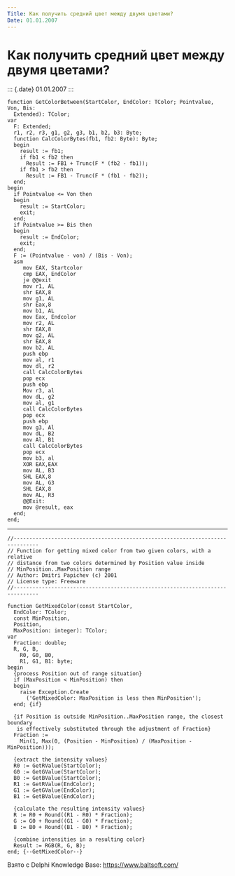 ```yaml
---
Title: Как получить средний цвет между двумя цветами?
Date: 01.01.2007
---
```



Как получить средний цвет между двумя цветами?
==============================================

::: {.date}
01.01.2007
:::

    function GetColorBetween(StartColor, EndColor: TColor; Pointvalue, Von, Bis:
      Extended): TColor;
    var
      F: Extended;
      r1, r2, r3, g1, g2, g3, b1, b2, b3: Byte;
      function CalcColorBytes(fb1, fb2: Byte): Byte;
      begin
        result := fb1;
        if fb1 < fb2 then
          Result := FB1 + Trunc(F * (fb2 - fb1));
        if fb1 > fb2 then
          Result := FB1 - Trunc(F * (fb1 - fb2));
      end;
    begin
      if Pointvalue <= Von then
      begin
        result := StartColor;
        exit;
      end;
      if Pointvalue >= Bis then
      begin
        result := EndColor;
        exit;
      end;
      F := (Pointvalue - von) / (Bis - Von);
      asm
         mov EAX, Startcolor
         cmp EAX, EndColor
         je @@exit
         mov r1, AL
         shr EAX,8
         mov g1, AL
         shr Eax,8
         mov b1, AL
         mov Eax, Endcolor
         mov r2, AL
         shr EAX,8
         mov g2, AL
         shr EAX,8
         mov b2, AL
         push ebp
         mov al, r1
         mov dl, r2
         call CalcColorBytes
         pop ecx
         push ebp
         Mov r3, al
         mov dL, g2
         mov al, g1
         call CalcColorBytes
         pop ecx
         push ebp
         mov g3, Al
         mov dL, B2
         mov Al, B1
         call CalcColorBytes
         pop ecx
         mov b3, al
         XOR EAX,EAX
         mov AL, B3
         SHL EAX,8
         mov AL, G3
         SHL EAX,8
         mov AL, R3
         @@Exit:
         mov @result, eax
      end;
    end;

------------------------------------------------------------------------

    //------------------------------------------------------------------------------
    // Function for getting mixed color from two given colors, with a relative
    // distance from two colors determined by Position value inside
    // MinPosition..MaxPosition range
    // Author: Dmitri Papichev (c) 2001
    // License type: Freeware
    //------------------------------------------------------------------------------
     
    function GetMixedColor(const StartColor,
      EndColor: TColor;
      const MinPosition,
      Position,
      MaxPosition: integer): TColor;
    var
      Fraction: double;
      R, G, B,
        R0, G0, B0,
        R1, G1, B1: byte;
    begin
      {process Position out of range situation}
      if (MaxPosition < MinPosition) then
      begin
        raise Exception.Create
          ('GetMixedColor: MaxPosition is less then MinPosition');
      end; {if}
     
      {if Position is outside MinPosition..MaxPosition range, the closest boundary
       is effectively substituted through the adjustment of Fraction}
      Fraction :=
        Min(1, Max(0, (Position - MinPosition) / (MaxPosition - MinPosition)));
     
      {extract the intensity values}
      R0 := GetRValue(StartColor);
      G0 := GetGValue(StartColor);
      B0 := GetBValue(StartColor);
      R1 := GetRValue(EndColor);
      G1 := GetGValue(EndColor);
      B1 := GetBValue(EndColor);
     
      {calculate the resulting intensity values}
      R := R0 + Round((R1 - R0) * Fraction);
      G := G0 + Round((G1 - G0) * Fraction);
      B := B0 + Round((B1 - B0) * Fraction);
     
      {combine intensities in a resulting color}
      Result := RGB(R, G, B);
    end; {--GetMixedColor--}

Взято с Delphi Knowledge Base: <https://www.baltsoft.com/>
